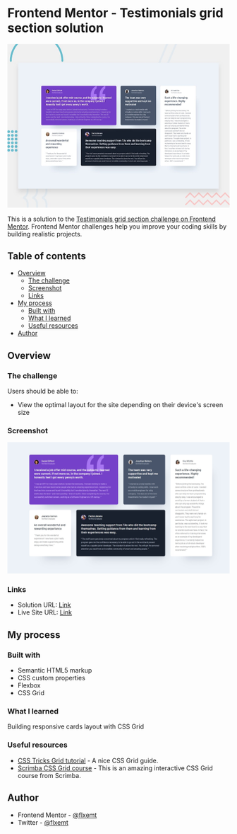 # Frontend Mentor - Testimonials grid section solution

![Design preview for the Testimonials grid section coding challenge](./design/desktop-preview.jpg)

This is a solution to the [Testimonials grid section challenge on Frontend Mentor](https://www.frontendmentor.io/challenges/testimonials-grid-section-Nnw6J7Un7). Frontend Mentor challenges help you improve your coding skills by building realistic projects.

## Table of contents

- [Overview](#overview)
  - [The challenge](#the-challenge)
  - [Screenshot](#screenshot)
  - [Links](#links)
- [My process](#my-process)
  - [Built with](#built-with)
  - [What I learned](#what-i-learned)
  - [Useful resources](#useful-resources)
- [Author](#author)

## Overview

### The challenge

Users should be able to:

- View the optimal layout for the site depending on their device's screen size

### Screenshot

![](./design/screenshot.jpg)

### Links

- Solution URL: [Link](https://www.frontendmentor.io/solutions/testimonials-solution-using-css-grid-wGa5Mwn8B)
- Live Site URL: [Link](https://flxemt.github.io/testimonials-grid-section)

## My process

### Built with

- Semantic HTML5 markup
- CSS custom properties
- Flexbox
- CSS Grid

### What I learned

Building responsive cards layout with CSS Grid

### Useful resources

- [CSS Tricks Grid tutorial](https://css-tricks.com/snippets/css/complete-guide-grid/) - A nice CSS Grid guide.
- [Scrimba CSS Grid course](https://scrimba.com/learn/cssgrid) - This is an amazing interactive CSS Grid course from Scrimba.

## Author

- Frontend Mentor - [@flxemt](https://www.frontendmentor.io/profile/flxemt)
- Twitter - [@flxemt](https://twitter.com/flxemt)

